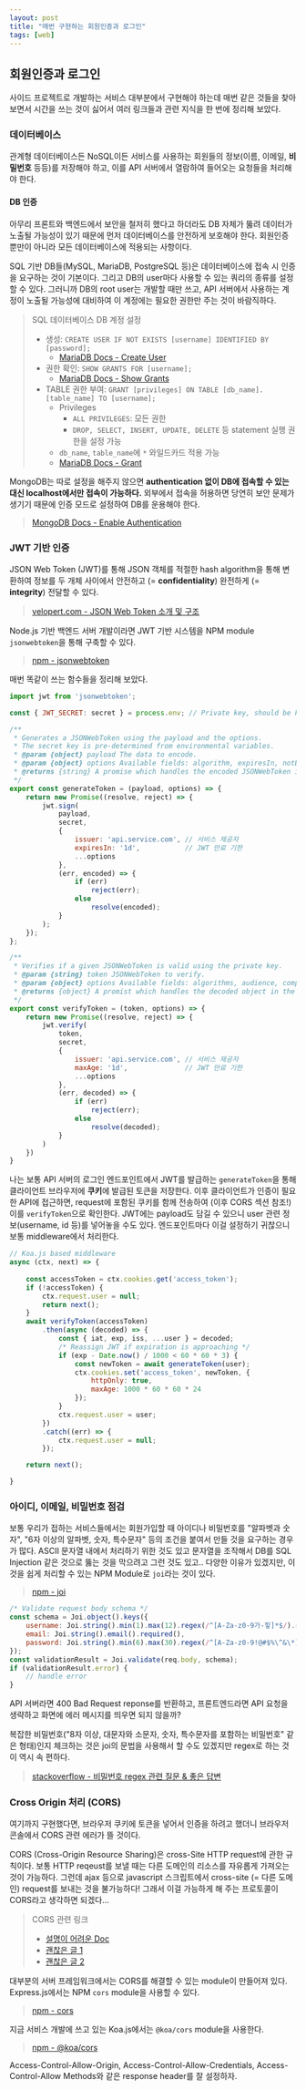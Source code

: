 ```yaml
---
layout: post
title: "매번 구현하는 회원인증과 로그인"
tags: [web]
---
```


## 회원인증과 로그인

사이드 프로젝트로 개발하는 서비스 대부분에서 구현해야 하는데 매번 같은 것들을 찾아보면서 시간을 쓰는 것이 싫어서 여러 링크들과 관련 지식을 한 번에 정리해 보았다.

<!--more-->

### 데이터베이스
관계형 데이터베이스든 NoSQL이든 서비스를 사용하는 회원들의 정보(이름, 이메일, **비밀번호** 등등)를 저장해야 하고, 이를 API 서버에서 열람하여 들어오는 요청들을 처리해야 한다.

#### DB 인증
아무리 프론트와 백엔드에서 보안을 철저히 했다고 하더라도 DB 자체가 뚫려 데이터가 노출될 가능성이 있기 때문에 먼저 데이터베이스를 안전하게 보호해야 한다. 회원인증 뿐만이 아니라 모든 데이터베이스에 적용되는 사항이다.

SQL 기반 DB들(MySQL, MariaDB, PostgreSQL 등)은 데이터베이스에 접속 시 인증을 요구하는 것이 기본이다. 그리고 DB의 user마다 사용할 수 있는 쿼리의 종류를 설정할 수 있다. 그러니까 DB의 root user는 개발할 때만 쓰고, API 서버에서 사용하는 계정이 노출될 가능성에 대비하여 이 계정에는 필요한 권한만 주는 것이 바람직하다.

> SQL 데이터베이스 DB 계정 설정
> - 생성: `CREATE USER IF NOT EXISTS [username] IDENTIFIED BY [password];`
>   - [MariaDB Docs - Create User](https://mariadb.com/kb/en/library/create-user/)
> - 권한 확인: `SHOW GRANTS FOR [username];`
>   - [MariaDB Docs - Show Grants](https://mariadb.com/kb/en/library/show-grants/)
> - TABLE 권한 부여: `GRANT [privileges] ON TABLE [db_name].[table_name] TO [username];`
>   - Privileges
>       - `ALL PRIVILEGES`: 모든 권한
>       - `DROP, SELECT, INSERT, UPDATE, DELETE` 등 statement 실행 권한을 설정 가능
>   - `db_name`, `table_name`에 `*` 와일드카드 적용 가능
>   - [MariaDB Docs - Grant](https://mariadb.com/kb/en/library/grant/)

MongoDB는 따로 설정을 해주지 않으면 **authentication 없이 DB에 접속할 수 있는 대신 localhost에서만 접속이 가능하다.** 외부에서 접속을 허용하면 당연히 보안 문제가 생기기 때문에 인증 모드로 설정하여 DB를 운용해야 한다.

> [MongoDB Docs - Enable Authentication](https://docs.mongodb.com/manual/tutorial/enable-authentication/)

### JWT 기반 인증

JSON Web Token (JWT)를 통해 JSON 객체를 적절한 hash algorithm을 통해 변환하여 정보를 두 개체 사이에서 안전하고 (= **confidentiality**) 완전하게 (= **integrity**) 전달할 수 있다.

> [velopert.com - JSON Web Token 소개 및 구조](https://velopert.com/2389)

Node.js 기반 백엔드 서버 개발이라면 JWT 기반 시스템을 NPM module `jsonwebtoken`을 통해 구축할 수 있다.

> [npm - jsonwebtoken](https://www.npmjs.com/package/jsonwebtoken)

매번 똑같이 쓰는 함수들을 정리해 보았다.

```javascript
import jwt from 'jsonwebtoken';

const { JWT_SECRET: secret } = process.env; // Private key, should be kept secret

/**
 * Generates a JSONWebToken using the payload and the options.
 * The secret key is pre-determined from environmental variables.
 * @param {object} payload The data to encode.
 * @param {object} options Available fields: algorithm, expiresIn, notBefore, audience, issuer, jwtid, subject, noTimestamp, header, keyid
 * @returns {string} A promise which handles the encoded JSONWebToken in the callback.
 */
export const generateToken = (payload, options) => {
    return new Promise((resolve, reject) => {
        jwt.sign(
            payload,
            secret,
            {
                issuer: 'api.service.com', // 서비스 제공자
                expiresIn: '1d',           // JWT 만료 기한
                ...options
            },
            (err, encoded) => {
                if (err)
                    reject(err);
                else
                    resolve(encoded);
            }
        );
    });
};

/**
 * Verifies if a given JSONWebToken is valid using the private key.
 * @param {string} token JSONWebToken to verify.
 * @param {object} options Available fields: algorithms, audience, complete, issuer, ignoreExpiration, ignoreNotBefore, subject, clockTolerance, maxAge, clockTimestamp, nonce
 * @returns {object} A promist which handles the decoded object in the callback.
 */
export const verifyToken = (token, options) => {
    return new Promise((resolve, reject) => {
        jwt.verify(
            token,
            secret,
            {
                issuer: 'api.service.com', // 서비스 제공자
                maxAge: '1d',              // JWT 만료 기한
                ...options
            },
            (err, decoded) => {
                if (err)
                    reject(err);
                else
                    resolve(decoded);
            }
        )
    })
}
```

나는 보통 API 서버의 로그인 엔드포인트에서 JWT를 발급하는 `generateToken`을 통해 클라이언트 브라우저에 **쿠키**에 발급된 토큰을 저장한다. 이후 클라이언트가 인증이 필요한 API에 접근하면, request에 포함된 쿠키를 함께 전송하여 (이후 CORS 섹션 참조!) 이를 `verifyToken`으로 확인한다. JWT에는 payload도 담길 수 있으니 user 관련 정보(username, id 등)를 넣어놓을 수도 있다. 엔드포인트마다 이걸 설정하기 귀찮으니 보통 middleware에서 처리한다.

```javascript
// Koa.js based middleware
async (ctx, next) => {
    
    const accessToken = ctx.cookies.get('access_token');
    if (!accessToken) {
        ctx.request.user = null;
        return next();
    }
    await verifyToken(accessToken)
        .then(async (decoded) => {
            const { iat, exp, iss, ...user } = decoded;
            /* Reassign JWT if expiration is approaching */
            if (exp - Date.now() / 1000 < 60 * 60 * 3) {
                const newToken = await generateToken(user);
                ctx.cookies.set('access_token', newToken, {
                    httpOnly: true,
                    maxAge: 1000 * 60 * 60 * 24
                });
            }
            ctx.request.user = user;
        })
        .catch((err) => {
            ctx.request.user = null;
        });

    return next();

}
```

### 아이디, 이메일, 비밀번호 점검

보통 우리가 접하는 서비스들에서는 회원가입할 때 아이디나 비밀번호를 "알파벳과 숫자", "6자 이상의 알파벳, 숫자, 특수문자" 등의 조건을 붙여서 만들 것을 요구하는 경우가 많다. ASCII 문자열 내에서 처리하기 위한 것도 있고 문자열을 조작해서 DB를 SQL Injection 같은 것으로 뚫는 것을 막으려고 그런 것도 있고.. 다양한 이유가 있겠지만, 이것을 쉽게 처리할 수 있는 NPM Module로 `joi`라는 것이 있다.

> [npm - joi](https://www.npmjs.com/package/@hapi/joi)

```javascript
/* Validate request body schema */
const schema = Joi.object().keys({
    username: Joi.string().min(1).max(12).regex(/^[A-Za-z0-9가-힣]*$/).required(),
    email: Joi.string().email().required(),
    password: Joi.string().min(6).max(30).regex(/^[A-Za-z0-9!@#$%\^&\*]*$/).required()
});
const validationResult = Joi.validate(req.body, schema);
if (validationResult.error) {
    // handle error
}
```

API 서버라면 400 Bad Request reponse를 반환하고, 프론트엔드라면 API 요청을 생략하고 화면에 에러 메시지를 띄우면 되지 않을까?

복잡한 비밀번호("8자 이상, 대문자와 소문자, 숫자, 특수문자를 포함하는 비밀번호" 같은 형태)인지 체크하는 것은 joi의 문법을 사용해서 할 수도 있겠지만 regex로 하는 것이 역시 속 편하다.

> [stackoverflow - 비밀번호 regex 관련 질문 & 좋은 답변](https://stackoverflow.com/questions/19605150/regex-for-password-must-contain-at-least-eight-characters-at-least-one-number-a)

### Cross Origin 처리 (CORS)

여기까지 구현했다면, 브라우저 쿠키에 토큰을 넣어서 인증을 하려고 했더니 브라우저 콘솔에서 CORS 관련 에러가 뜰 것이다. 

CORS (Cross-Origin Resource Sharing)은 cross-Site HTTP request에 관한 규칙이다. 보통 HTTP reqeust를 보낼 때는 다른 도메인의 리소스를 자유롭게 가져오는 것이 가능하다. 그런데 ajax 등으로 javascript 스크립트에서 cross-site (= 다른 도메인) request를 보내는 것을 불가능하다! 그래서 이걸 가능하게 해 주는 프로토콜이 CORS라고 생각하면 되겠다...

> CORS 관련 링크
> - [설명이 어려운 Doc](https://developer.mozilla.org/ko/docs/Web/HTTP/Access_control_CORS)
> - [괜찮은 글 1](https://homoefficio.github.io/2015/07/21/Cross-Origin-Resource-Sharing/)
> - [괜찮은 글 2](https://www.popit.kr/cors-preflight-%EC%9D%B8%EC%A6%9D-%EC%B2%98%EB%A6%AC-%EA%B4%80%EB%A0%A8-%EC%82%BD%EC%A7%88/)

대부분의 서버 프레임워크에서는 CORS를 해결할 수 있는 module이 만들어져 있다. Express.js에서는 NPM `cors` module을 사용할 수 있다.

> [npm - cors](https://www.npmjs.com/package/cors)

지금 서비스 개발에 쓰고 있는 Koa.js에서는 `@koa/cors` module을 사용한다.

> [npm - @koa/cors](https://www.npmjs.com/package/@koa/cors)

Access-Control-Allow-Origin, Access-Control-Allow-Credentials, Access-Control-Allow Methods와 같은 response header를 잘 설정하자.
